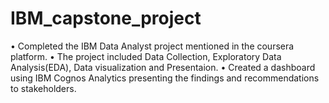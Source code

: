 # IBM_capstone_project

• Completed the IBM Data Analyst project mentioned in the coursera platform.
• The project included Data Collection, Exploratory Data Analysis(EDA), Data visualization and Presentaion.
• Created a dashboard using IBM Cognos Analytics presenting the findings and recommendations to stakeholders.
